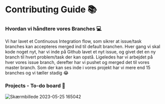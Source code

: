 # Contributing Guide 📚
### Hvordan vi håndtere vores Branches 💻
Vi har lavet et Continuous Integration flow, som sikrer at issue/task branches kan accepteres merged ind til default branchen. Hver gang vi skal kode noget nyt, har vi inde på Github lavet et nyt issue, og givet det en ny branch til hvert problem/task der kan opstå. Ligeledes har vi arbejdet på hver vores issue branch, derefter har vi pushet og merged det til vores master branch. 
Som der kan ses inde i vores projekt har vi mere end 15 branches og vi tæller stadig 😂

### Projects - To-do board 📝

![Skærmbillede 2023-05-25 165042](https://github.com/Alisashala/BeSammenProjekt/assets/111958564/77ca225f-1c28-4e9d-b408-4c6636eb260b)
